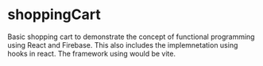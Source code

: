 # shoppingCart
Basic shopping cart to demonstrate the concept of functional programming using React and Firebase. This also includes the implemnetation using hooks in react. The framework using would be vite. 
